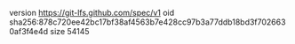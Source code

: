 version https://git-lfs.github.com/spec/v1
oid sha256:878c720ee42bc17bf38af4563b7e428cc97b3a77ddb18bd3f7026630af3f4e4d
size 54145

